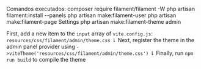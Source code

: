 Comandos executados:
composer require filament/filament -W
php artisan filament:install --panels
php artisan make:filament-user
php artisan make:filament-page Settings
php artisan make:filament-theme admin

 First, add a new item to the `input` array of `vite.config.js`: `resources/css/filament/admin/theme.css`
  ⇂ Next, register the theme in the admin panel provider using `->viteTheme('resources/css/filament/admin/theme.css')`
  ⇂ Finally, run `npm run build` to compile the theme
